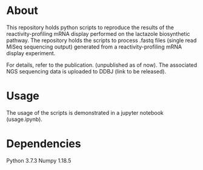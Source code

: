 # About

This repository holds python scripts to reproduce the results of the reactivity-profiling mRNA display performed on the lactazole biosynthetic pathway. The repository holds the scripts to process .fastq files (single read MiSeq sequencing output) generated from a reactivity-profiling mRNA display experiment.

For details, refer to the publication. (unpublished as of now).
The associated NGS sequencing data is uploaded to DDBJ (link to be released).

# Usage

The usage of the scripts is demonstrated in a jupyter notebook (usage.ipynb).

# Dependencies

Python 3.7.3
Numpy 1.18.5
